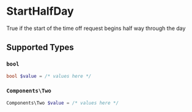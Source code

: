 # StartHalfDay

True if the start of the time off request begins half way through the day


## Supported Types

### `bool`

```php
bool $value = /* values here */
```

### `Components\Two`

```php
Components\Two $value = /* values here */
```

